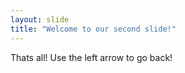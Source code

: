 ```yaml
---
layout: slide
title: "Welcome to our second slide!"
---
```

Thats all!
Use the left arrow to go back!
